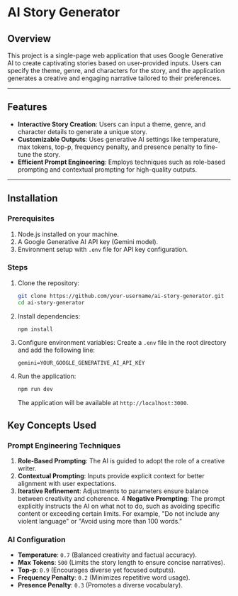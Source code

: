 # AI Story Generator

## Overview
This project is a single-page web application that uses Google Generative AI to create captivating stories based on user-provided inputs. Users can specify the theme, genre, and characters for the story, and the application generates a creative and engaging narrative tailored to their preferences.

---

## Features
- **Interactive Story Creation**: Users can input a theme, genre, and character details to generate a unique story.
- **Customizable Outputs**: Uses generative AI settings like temperature, max tokens, top-p, frequency penalty, and presence penalty to fine-tune the story.
- **Efficient Prompt Engineering**: Employs techniques such as role-based prompting and contextual prompting for high-quality outputs.

---

## Installation

### Prerequisites
1. Node.js installed on your machine.
2. A Google Generative AI API key (Gemini model).
3. Environment setup with `.env` file for API key configuration.

### Steps
1. Clone the repository:
   ```bash
   git clone https://github.com/your-username/ai-story-generator.git
   cd ai-story-generator
   ```
2. Install dependencies:
   ```bash
   npm install
   ```
3. Configure environment variables:
   Create a `.env` file in the root directory and add the following line:
   ```env
   gemini=YOUR_GOOGLE_GENERATIVE_AI_API_KEY
   ```
4. Run the application:
   ```bash
   npm run dev
   ```
   The application will be available at `http://localhost:3000`.

## Key Concepts Used
### Prompt Engineering Techniques
1. **Role-Based Prompting**: The AI is guided to adopt the role of a creative writer.
2. **Contextual Prompting**: Inputs provide explicit context for better alignment with user expectations.
3. **Iterative Refinement**: Adjustments to parameters ensure balance between creativity and coherence.
4 **Negative Prompting**: The prompt explicitly instructs the AI on what not to do, such as avoiding specific content or exceeding certain limits. For example, "Do not include any violent language" or "Avoid using more than 100 words."
### AI Configuration
- **Temperature**: `0.7` (Balanced creativity and factual accuracy).
- **Max Tokens**: `500` (Limits the story length to ensure concise narratives).
- **Top-p**: `0.9` (Encourages diverse yet focused outputs).
- **Frequency Penalty**: `0.2` (Minimizes repetitive word usage).
- **Presence Penalty**: `0.3` (Promotes a diverse vocabulary).


